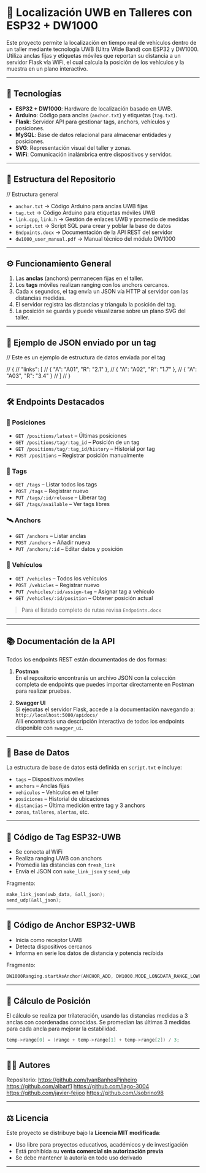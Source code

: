 # 📡 Localización UWB en Talleres con ESP32 + DW1000

Este proyecto permite la localización en tiempo real de vehículos dentro de un taller mediante tecnología UWB (Ultra Wide Band) con ESP32 y DW1000. Utiliza anclas fijas y etiquetas móviles que reportan su distancia a un servidor Flask vía WiFi, el cual calcula la posición de los vehículos y la muestra en un plano interactivo.

---

## 🚀 Tecnologías

- **ESP32 + DW1000**: Hardware de localización basado en UWB.
- **Arduino**: Código para anclas (`anchor.txt`) y etiquetas (`tag.txt`).
- **Flask**: Servidor API para gestionar tags, anchors, vehículos y posiciones.
- **MySQL**: Base de datos relacional para almacenar entidades y posiciones.
- **SVG**: Representación visual del taller y zonas.
- **WiFi**: Comunicación inalámbrica entre dispositivos y servidor.

---

## 📁 Estructura del Repositorio

// Estructura general

- `anchor.txt` → Código Arduino para anclas UWB fijas  
- `tag.txt` → Código Arduino para etiquetas móviles UWB  
- `link.cpp`, `link.h` → Gestión de enlaces UWB y promedio de medidas  
- `script.txt` → Script SQL para crear y poblar la base de datos  
- `Endpoints.docx` → Documentación de la API REST del servidor  
- `dw1000_user_manual.pdf` → Manual técnico del módulo DW1000

---

## ⚙️ Funcionamiento General

1. Las **anclas** (anchors) permanecen fijas en el taller.
2. Los **tags** móviles realizan ranging con los anchors cercanos.
3. Cada x segundos, el tag envía un JSON vía HTTP al servidor con las distancias medidas.
4. El servidor registra las distancias y triangula la posición del tag.
5. La posición se guarda y puede visualizarse sobre un plano SVG del taller.

---

## 🧪 Ejemplo de JSON enviado por un tag

// Este es un ejemplo de estructura de datos enviada por el tag

// {
//   "links": [
//     { "A": "A01", "R": "2.1" },
//     { "A": "A02", "R": "1.7" },
//     { "A": "A03", "R": "3.4" }
//   ]
// }

---

## 🛠️ Endpoints Destacados

### 📍 Posiciones

- `GET /positions/latest` – Últimas posiciones
- `GET /positions/tag/:tag_id` – Posición de un tag
- `GET /positions/tag/:tag_id/history` – Historial por tag
- `POST /positions` – Registrar posición manualmente

### 🧾 Tags

- `GET /tags` – Listar todos los tags
- `POST /tags` – Registrar nuevo
- `PUT /tags/:id/release` – Liberar tag
- `GET /tags/available` – Ver tags libres

### 🛰️ Anchors

- `GET /anchors` – Listar anclas
- `POST /anchors` – Añadir nueva
- `PUT /anchors/:id` – Editar datos y posición

### 🚗 Vehículos

- `GET /vehicles` – Todos los vehículos
- `POST /vehicles` – Registrar nuevo
- `PUT /vehicles/:id/assign-tag` – Asignar tag a vehículo
- `GET /vehicles/:id/position` – Obtener posición actual

> Para el listado completo de rutas revisa `Endpoints.docx`

---


---

## 📚 Documentación de la API

Todos los endpoints REST están documentados de dos formas:

1. **Postman**  
   En el repositorio encontrarás un archivo JSON con la colección completa de endpoints que puedes importar directamente en Postman para realizar pruebas.

2. **Swagger UI**  
   Si ejecutas el servidor Flask, accede a la documentación navegando a:  
   `http://localhost:5000/apidocs/`  
   Allí encontrarás una descripción interactiva de todos los endpoints disponible con `swagger_ui`.

---
## 🧱 Base de Datos

La estructura de base de datos está definida en `script.txt` e incluye:

- `tags` – Dispositivos móviles
- `anchors` – Anclas fijas
- `vehiculos` – Vehículos en el taller
- `posiciones` – Historial de ubicaciones
- `distancias` – Última medición entre tag y 3 anchors
- `zonas`, `talleres`, `alertas`, etc.

---

## 📌 Código de Tag ESP32-UWB

- Se conecta al WiFi
- Realiza ranging UWB con anchors
- Promedia las distancias con `fresh_link`
- Envía el JSON con `make_link_json` y `send_udp`

Fragmento:

```cpp
make_link_json(uwb_data, &all_json);
send_udp(&all_json);
```

---

## 📌 Código de Anchor ESP32-UWB

- Inicia como receptor UWB
- Detecta dispositivos cercanos
- Informa en serie los datos de distancia y potencia recibida

Fragmento:

```cpp
DW1000Ranging.startAsAnchor(ANCHOR_ADD, DW1000.MODE_LONGDATA_RANGE_LOWPOWER, false);
```

---

## 📐 Cálculo de Posición

El cálculo se realiza por trilateración, usando las distancias medidas a 3 anclas con coordenadas conocidas. Se promedian las últimas 3 medidas para cada ancla para mejorar la estabilidad.

```cpp
temp->range[0] = (range + temp->range[1] + temp->range[2]) / 3;
```

---

## 🧑‍💻 Autores

Repositorio: https://github.com/IvanBanhosPinheiro
https://github.com/albarf1
https://github.com/Iago-3004
https://github.com/javier-feijoo
https://github.com/Jsobrino98

---

## ⚖️ Licencia

Este proyecto se distribuye bajo la **Licencia MIT modificada**:  
- Uso libre para proyectos educativos, académicos y de investigación  
- Está prohibida su **venta comercial sin autorización previa**  
- Se debe mantener la autoría en todo uso derivado

---
